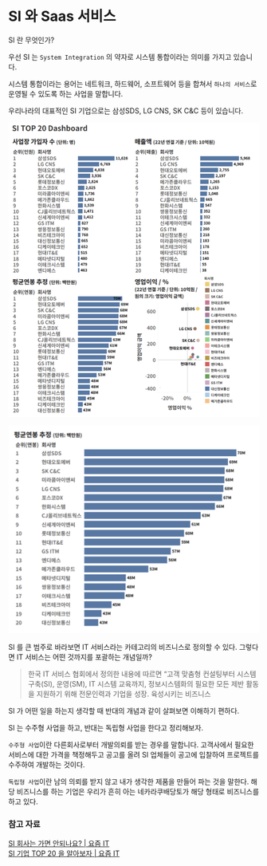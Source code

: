 # SI 와 Saas 서비스

SI 란 무엇인가?

우선 SI 는 `System Integration` 의 약자로 시스템 통합이라는 의미를 가지고 있습니다.

시스템 통합이라는 용어는 네트워크, 하드웨어, 소프트웨어 등을 합쳐서 `하나의 서비스`로 운영될 수 있도록 하는 사업을 말합니다.

우리나라의 대표적인 SI 기업으로는 삼성SDS, LG CNS, SK C&C 등이 있습니다.

![SI-TOP-20-Dashboard](../images/SI_TOP_20_Dashboard.png)

![SI_평균연봉](../images/SI_평균연봉.png)

SI 를 큰 범주로 바라보면 IT 서비스라는 카테고리의 비즈니스로 정의할 수 있다. 그렇다면 IT 서비스는 어떤 것까지를 포괄하는 개념일까?

> 한국 IT 서비스 협회에서 정의한 내용에 따르면 “고객 맞춤형 컨설팅부터 시스템 구축(SI), 운영(SM), IT 시스템 교육까지, 정보시스템화의 필요한 모든 제반 활동을 지원하기 위해 전문인력과 기업을 성장. 육성시키는 비즈니스
>

SI 가 어떤 일을 하는지 생각할 때 반대의 개념과 같이 살펴보면 이해하기 편하다.

SI 는 수주형 사업을 하고, 반대는 독립형 사업을 한다고 정리해보자.

`수주형 사업`이란 다른회사로부터 개발의뢰를 받는 경우를 말합니다. 고객사에서 필요한 서비스에 대한 가격을 책정해두고 공고를 올려 SI 업체들이 공고에 입찰하여 프로젝트를 수주하여 개발하는 것이다.

`독립형 사업`이란 남의 의뢰를 받지 않고 내가 생각한 제품을 만들어 파는 것을 말한다. 해당 비즈니스를 하는 기업은 우리가 흔히 아는 네카라쿠배당토가 해당 형태로 비즈니스를 하고 있다.

### 참고 자료

[SI 회사는 가면 안되나요? | 요즘 IT](https://yozm.wishket.com/magazine/detail/2407/)
<br>
[SI 기업 TOP 20 을 알아보자 | 요즘 IT](https://yozm.wishket.com/magazine/detail/2432/)